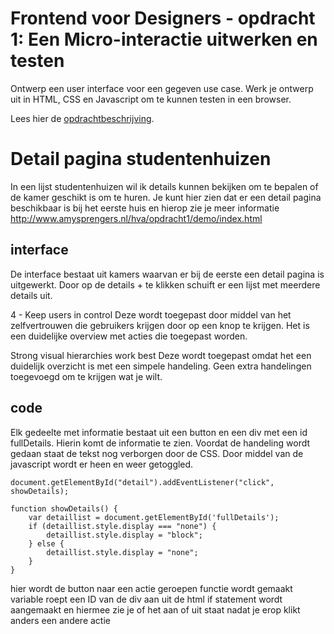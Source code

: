 # Frontend voor Designers - opdracht 1: Een Micro-interactie uitwerken en testen

Ontwerp een user interface voor een gegeven use case. Werk je ontwerp uit in HTML, CSS en Javascript om te kunnen testen in een browser.

Lees hier de [opdrachtbeschrijving](./opdrachtbeschrijving.md).


# Detail pagina studentenhuizen
In een lijst studentenhuizen wil ik details kunnen bekijken om te bepalen of de kamer geschikt is om te huren.
Je kunt hier zien dat er een detail pagina beschikbaar is bij het eerste huis en hierop zie je meer informatie
http://www.amysprengers.nl/hva/opdracht1/demo/index.html

## interface
De interface bestaat uit kamers waarvan er bij de eerste een detail pagina is uitgewerkt. Door op de details + te klikken schuift er een lijst met meerdere details uit.

4 - Keep users in control
Deze wordt toegepast door middel van het zelfvertrouwen die gebruikers krijgen door op een knop te krijgen. Het is een duidelijke overview met acties die toegepast worden.

Strong visual hierarchies work best
Deze wordt toegepast omdat het een duidelijk overzicht is met een simpele handeling. Geen extra handelingen toegevoegd om te krijgen wat je wilt.

## code

Elk gedeelte met informatie bestaat uit een button en een div met een id fullDetails. Hierin komt de informatie te zien. Voordat de handeling wordt gedaan staat de tekst nog verborgen door de CSS. Door middel van de javascript wordt er heen en weer getoggled.

```
document.getElementById("detail").addEventListener("click", showDetails);    

function showDetails() {
    var detaillist = document.getElementById('fullDetails');
    if (detaillist.style.display === "none") {
        detaillist.style.display = "block";
    } else {
        detaillist.style.display = "none";
    }
}
```
hier wordt de button naar een actie geroepen
functie wordt gemaakt  
variable roept een ID van de div aan uit de html
if statement wordt aangemaakt en hiermee zie je of het aan of uit staat nadat je erop klikt
 anders een andere actie
